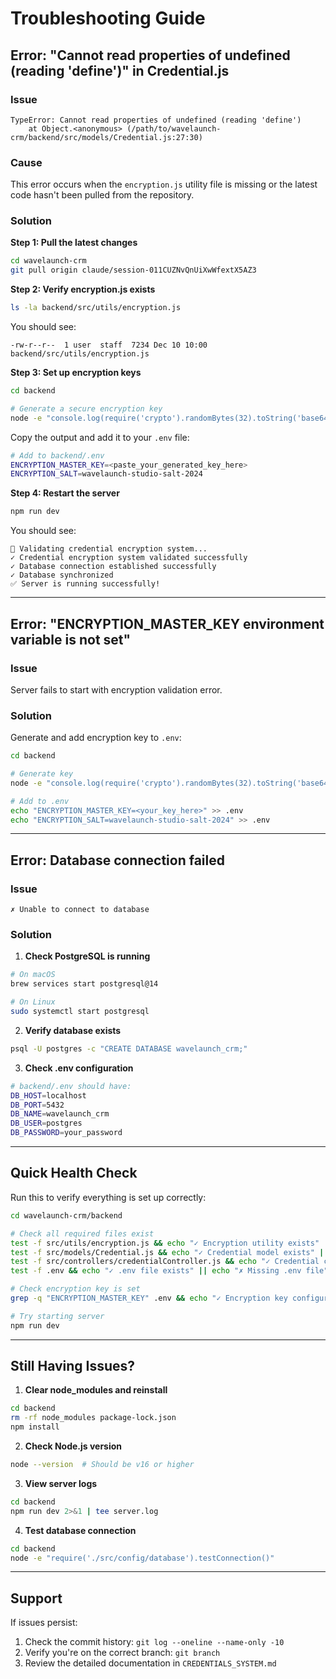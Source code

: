 # Troubleshooting Guide

## Error: "Cannot read properties of undefined (reading 'define')" in Credential.js

### Issue
```
TypeError: Cannot read properties of undefined (reading 'define')
    at Object.<anonymous> (/path/to/wavelaunch-crm/backend/src/models/Credential.js:27:30)
```

### Cause
This error occurs when the `encryption.js` utility file is missing or the latest code hasn't been pulled from the repository.

### Solution

**Step 1: Pull the latest changes**
```bash
cd wavelaunch-crm
git pull origin claude/session-011CUZNvQnUiXwWfextX5AZ3
```

**Step 2: Verify encryption.js exists**
```bash
ls -la backend/src/utils/encryption.js
```

You should see:
```
-rw-r--r--  1 user  staff  7234 Dec 10 10:00 backend/src/utils/encryption.js
```

**Step 3: Set up encryption keys**
```bash
cd backend

# Generate a secure encryption key
node -e "console.log(require('crypto').randomBytes(32).toString('base64'))"
```

Copy the output and add it to your `.env` file:
```bash
# Add to backend/.env
ENCRYPTION_MASTER_KEY=<paste_your_generated_key_here>
ENCRYPTION_SALT=wavelaunch-studio-salt-2024
```

**Step 4: Restart the server**
```bash
npm run dev
```

You should see:
```
🔐 Validating credential encryption system...
✓ Credential encryption system validated successfully
✓ Database connection established successfully
✓ Database synchronized
✅ Server is running successfully!
```

---

## Error: "ENCRYPTION_MASTER_KEY environment variable is not set"

### Issue
Server fails to start with encryption validation error.

### Solution

Generate and add encryption key to `.env`:
```bash
cd backend

# Generate key
node -e "console.log(require('crypto').randomBytes(32).toString('base64'))"

# Add to .env
echo "ENCRYPTION_MASTER_KEY=<your_key_here>" >> .env
echo "ENCRYPTION_SALT=wavelaunch-studio-salt-2024" >> .env
```

---

## Error: Database connection failed

### Issue
```
✗ Unable to connect to database
```

### Solution

1. **Check PostgreSQL is running**
```bash
# On macOS
brew services start postgresql@14

# On Linux
sudo systemctl start postgresql
```

2. **Verify database exists**
```bash
psql -U postgres -c "CREATE DATABASE wavelaunch_crm;"
```

3. **Check .env configuration**
```bash
# backend/.env should have:
DB_HOST=localhost
DB_PORT=5432
DB_NAME=wavelaunch_crm
DB_USER=postgres
DB_PASSWORD=your_password
```

---

## Quick Health Check

Run this to verify everything is set up correctly:

```bash
cd wavelaunch-crm/backend

# Check all required files exist
test -f src/utils/encryption.js && echo "✓ Encryption utility exists" || echo "✗ Missing encryption.js"
test -f src/models/Credential.js && echo "✓ Credential model exists" || echo "✗ Missing Credential.js"
test -f src/controllers/credentialController.js && echo "✓ Credential controller exists" || echo "✗ Missing credentialController.js"
test -f .env && echo "✓ .env file exists" || echo "✗ Missing .env file"

# Check encryption key is set
grep -q "ENCRYPTION_MASTER_KEY" .env && echo "✓ Encryption key configured" || echo "✗ Encryption key missing"

# Try starting server
npm run dev
```

---

## Still Having Issues?

1. **Clear node_modules and reinstall**
```bash
cd backend
rm -rf node_modules package-lock.json
npm install
```

2. **Check Node.js version**
```bash
node --version  # Should be v16 or higher
```

3. **View server logs**
```bash
cd backend
npm run dev 2>&1 | tee server.log
```

4. **Test database connection**
```bash
cd backend
node -e "require('./src/config/database').testConnection()"
```

---

## Support

If issues persist:
1. Check the commit history: `git log --oneline --name-only -10`
2. Verify you're on the correct branch: `git branch`
3. Review the detailed documentation in `CREDENTIALS_SYSTEM.md`
